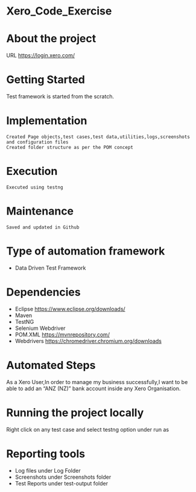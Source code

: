 # Xero_Code_Exercise

# About the project
URL  https://login.xero.com/

# Getting Started
Test framework is started from the scratch.
  # Implementation
    Created Page objects,test cases,test data,utilities,logs,screenshots and configuration files
    Created folder structure as per the POM concept
    
  # Execution
    Executed using testng
    
  # Maintenance
    Saved and updated in Github

# Type of automation framework 
* Data Driven Test Framework

# Dependencies
* Eclipse 
https://www.eclipse.org/downloads/
* Maven 
* TestNG
* Selenium Webdriver
* POM.XML
https://mvnrepository.com/
* Webdrivers
https://chromedriver.chromium.org/downloads

# Automated Steps
As a Xero User,In order to manage my business successfully,I want to be able to add an “ANZ (NZ)” bank account inside any Xero Organisation.

# Running the project locally
Right click on any test case and select testng option under run as

# Reporting tools
* Log files under Log Folder
* Screenshots under Screenshots folder
* Test Reports under test-output folder
